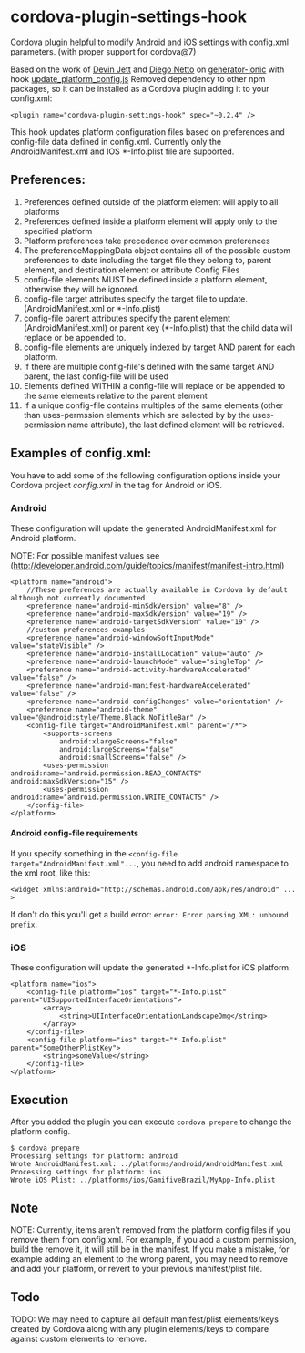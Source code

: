 # cordova-plugin-settings-hook
Cordova plugin helpful to modify Android and iOS settings with config.xml parameters. (with proper support for cordova@7)

Based on the work of [Devin Jett](https://github.com/djett) and [Diego Netto](https://github.com/diegonetto) on [generator-ionic](https://github.com/diegonetto/generator-ionic) with hook [update_platform_config.js](https://github.com/diegonetto/generator-ionic/blob/master/templates/hooks/after_prepare/update_platform_config.js)
Removed dependency to other npm packages, so it can be installed as a Cordova plugin adding it to your config.xml:
```
<plugin name="cordova-plugin-settings-hook" spec="~0.2.4" />
```

This hook updates platform configuration files based on preferences and config-file data defined in config.xml.
Currently only the AndroidManifest.xml and IOS *-Info.plist file are supported.

## Preferences:
1.  Preferences defined outside of the platform element will apply to all platforms
2.  Preferences defined inside a platform element will apply only to the specified platform
3.  Platform preferences take precedence over common preferences
4.  The preferenceMappingData object contains all of the possible custom preferences to date including the
    target file they belong to, parent element, and destination element or attribute
Config Files
1.  config-file elements MUST be defined inside a platform element, otherwise they will be ignored.
2.  config-file target attributes specify the target file to update. (AndroidManifest.xml or *-Info.plist)
3.  config-file parent attributes specify the parent element (AndroidManifest.xml) or parent key (*-Info.plist)
    that the child data will replace or be appended to.
4.  config-file elements are uniquely indexed by target AND parent for each platform.
5.  If there are multiple config-file's defined with the same target AND parent, the last config-file will be used
6.  Elements defined WITHIN a config-file will replace or be appended to the same elements relative to the parent element
7.  If a unique config-file contains multiples of the same elements (other than uses-permssion elements which are
    selected by by the uses-permission name attribute), the last defined element will be retrieved.

## Examples of config.xml:

You have to add some of the following configuration options inside your Cordova project _config.xml_ in the <platform> tag for Android or iOS.

### Android

These configuration will update the generated AndroidManifest.xml for Android platform.

NOTE: For possible manifest values see (http://developer.android.com/guide/topics/manifest/manifest-intro.html)

```
<platform name="android">
    //These preferences are actually available in Cordova by default although not currently documented
    <preference name="android-minSdkVersion" value="8" />
    <preference name="android-maxSdkVersion" value="19" />
    <preference name="android-targetSdkVersion" value="19" />
    //custom preferences examples
    <preference name="android-windowSoftInputMode" value="stateVisible" />
    <preference name="android-installLocation" value="auto" />
    <preference name="android-launchMode" value="singleTop" />
    <preference name="android-activity-hardwareAccelerated" value="false" />
    <preference name="android-manifest-hardwareAccelerated" value="false" />
    <preference name="android-configChanges" value="orientation" />
    <preference name="android-theme" value="@android:style/Theme.Black.NoTitleBar" />
    <config-file target="AndroidManifest.xml" parent="/*">
        <supports-screens
            android:xlargeScreens="false"
            android:largeScreens="false"
            android:smallScreens="false" />
        <uses-permission android:name="android.permission.READ_CONTACTS" android:maxSdkVersion="15" />
        <uses-permission android:name="android.permission.WRITE_CONTACTS" />
    </config-file>
</platform>
```
#### Android config-file requirements

If you specify something in the ```<config-file target="AndroidManifest.xml"...```, you need to add android namespace to the xml root, like this:

```
<widget xmlns:android="http://schemas.android.com/apk/res/android" ... >
```
If don't do this you'll get a build error: ```error: Error parsing XML: unbound prefix```.


### iOS

These configuration will update the generated *-Info.plist for iOS platform.

```
<platform name="ios">
    <config-file platform="ios" target="*-Info.plist" parent="UISupportedInterfaceOrientations">
        <array>
            <string>UIInterfaceOrientationLandscapeOmg</string>
        </array>
    </config-file>
    <config-file platform="ios" target="*-Info.plist" parent="SomeOtherPlistKey">
        <string>someValue</string>
    </config-file>
</platform>
```
## Execution

After you added the plugin you can execute `cordova prepare` to change the platform config.
```
$ cordova prepare
Processing settings for platform: android
Wrote AndroidManifest.xml: ../platforms/android/AndroidManifest.xml
Processing settings for platform: ios
Wrote iOS Plist: ../platforms/ios/GamifiveBrazil/MyApp-Info.plist

```


## Note
NOTE: Currently, items aren't removed from the platform config files if you remove them from config.xml.
      For example, if you add a custom permission, build the remove it, it will still be in the manifest.
      If you make a mistake, for example adding an element to the wrong parent, you may need to remove and add your platform,
      or revert to your previous manifest/plist file.

## Todo
TODO: We may need to capture all default manifest/plist elements/keys created by Cordova along with any plugin elements/keys to compare against custom elements to remove.
